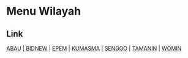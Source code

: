 # Menu Wilayah

## Link

[ABAU](https://github.com/gigit-pemilu/pemilu-2024-93-papua-selatan/tree/main/pilpres/hitung-suara/sub/93-papua-selatan/sub/03-mappi/sub/03-citak-mitak/sub/2007-abau)
 | 
[BIDNEW](https://github.com/gigit-pemilu/pemilu-2024-93-papua-selatan/tree/main/pilpres/hitung-suara/sub/93-papua-selatan/sub/03-mappi/sub/03-citak-mitak/sub/2001-bidnew)
 | 
[EPEM](https://github.com/gigit-pemilu/pemilu-2024-93-papua-selatan/tree/main/pilpres/hitung-suara/sub/93-papua-selatan/sub/03-mappi/sub/03-citak-mitak/sub/2006-epem)
 | 
[KUMASMA](https://github.com/gigit-pemilu/pemilu-2024-93-papua-selatan/tree/main/pilpres/hitung-suara/sub/93-papua-selatan/sub/03-mappi/sub/03-citak-mitak/sub/2003-kumasma)
 | 
[SENGGO](https://github.com/gigit-pemilu/pemilu-2024-93-papua-selatan/tree/main/pilpres/hitung-suara/sub/93-papua-selatan/sub/03-mappi/sub/03-citak-mitak/sub/2002-senggo)
 | 
[TAMANIN](https://github.com/gigit-pemilu/pemilu-2024-93-papua-selatan/tree/main/pilpres/hitung-suara/sub/93-papua-selatan/sub/03-mappi/sub/03-citak-mitak/sub/2005-tamanin)
 | 
[WOMIN](https://github.com/gigit-pemilu/pemilu-2024-93-papua-selatan/tree/main/pilpres/hitung-suara/sub/93-papua-selatan/sub/03-mappi/sub/03-citak-mitak/sub/2004-womin)

